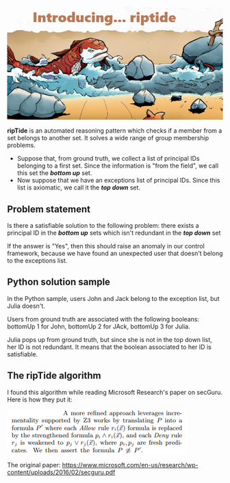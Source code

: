 ![Alt text](https://github.com/labyrinthinesecurity/automatedReasoning/blob/main/recipes/ripTide/monsterRipTide.png)

**ripTide** is an automated reasoning pattern which checks if a member from a set belongs to another set.
It solves a wide range of group membership problems.

- Suppose that, from ground truth, we collect a list of principal IDs belonging to a first set. Since the information is "from the field", we call this set the ***bottom up*** set.
- Now suppose that we have an exceptions list of principal IDs. Since this list is axiomatic, we call it the ***top down*** set.

## Problem statement
Is there a satisfiable solution to the following problem: there exists a principal ID in the ***bottom up*** sets which isn't redundant in the  ***top down*** set

If the answer is "Yes", then this should raise an anomaly in our control framework, because we have found an unexpected user that doesn't belong to the exceptions list.

## Python solution sample

In the Python sample, users John and Jack belong to the exception list, but Julia doesn't. 

Users from ground truth are associated with the following booleans: bottomUp 1 for John, bottomUp 2 for JAck, bottomUp 3 for Julia.

Julia pops up from ground truth, but since she is not in the top down list, her ID is not redundant. It means that the boolean associated to her ID is satisfiable.

## The ripTide algorithm

I found this algorithm while reading Microsoft Research's paper on secGuru. Here is how they put it:

![Alt text](https://github.com/labyrinthinesecurity/automatedReasoning/blob/main/recipes/ripTide/ripTideAlgo.PNG)

The original paper: https://www.microsoft.com/en-us/research/wp-content/uploads/2016/02/secguru.pdf

